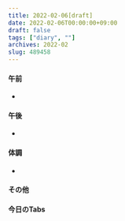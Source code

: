 ```yaml
---
title: 2022-02-06[draft]
date: 2022-02-06T00:00:00+09:00
draft: false
tags: ["diary", ""]
archives: 2022-02
slug: 489458
---
```

#### 午前
- 
#### 午後
- 
#### 体調
- 
#### その他
#### 今日のTabs